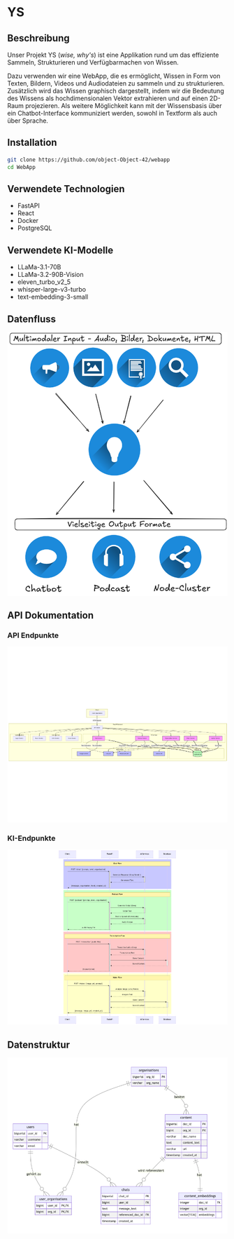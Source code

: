 # YS

## Beschreibung

Unser Projekt YS (*wise, why's*) ist eine Applikation rund um das effiziente Sammeln, Strukturieren und Verfügbarmachen von Wissen.

Dazu verwenden wir eine WebApp, die es ermöglicht, Wissen in Form von Texten, Bildern, Videos und Audiodateien zu sammeln und zu strukturieren. Zusätzlich wird das Wissen graphisch dargestellt, indem wir die Bedeutung des Wissens als hochdimensionalen Vektor extrahieren und auf einen 2D-Raum projezieren. Als weitere Möglichkeit kann mit der Wissensbasis über ein Chatbot-Interface kommuniziert werden, sowohl in Textform als auch über Sprache.

## Installation

```bash
git clone https://github.com/object-Object-42/webapp
cd WebApp
```

## Verwendete Technologien

- FastAPI
- React
- Docker
- PostgreSQL

## Verwendete KI-Modelle

- LLaMa-3.1-70B
- LLaMa-3.2-90B-Vision
- eleven_turbo_v2_5
- whisper-large-v3-turbo
- text-embedding-3-small

## Datenfluss
![Datenfluss](media/dataflow_white.png)

## API Dokumentation

### API Endpunkte

![API Dokumentation](media/api_structure.png)

### KI-Endpunkte

![API Dokumentation](media/api_req_res.png)

## Datenstruktur

![Datenstruktur](media/datastructure.png)

